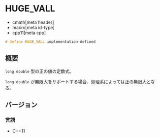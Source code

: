 # HUGE_VALL
* cmath[meta header]
* macro[meta id-type]
* cpp11[meta cpp]

```cpp
# define HUGE_VALL implementation-defined
```

## 概要
`long double` 型の正の値の定数式。

`long double` が無限大をサポートする場合、処理系によっては正の無限大となる。


## バージョン
### 言語
- C++11

